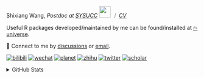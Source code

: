 
<p>Shixiang Wang, <em>Postdoc at <a href="https://sysucc.org.cn/">SYSUCC</a> <img src="https://media.giphy.com/media/WUlplcMpOCEmTGBtBW/giphy.gif" width="30">  ｜ <a href="https://shixiangwang.github.io/cv-shixiang/">CV</a>
</em></p>

Useful R packages developed/maintained by me can be found/installed at [r-universe](https://shixiangwang.r-universe.dev/).

💬 Connect to me by
[discussions](https://github.com/ShixiangWang/self-study/discussions) or [email](mailto:shixiang1994wang@gmail.com). 

[![bilibili](https://img.shields.io/badge/王诗翔-B站-yellow)](https://space.bilibili.com/11553374) [![wechat](https://img.shields.io/badge/王诗翔-微信公众号-important)](https://shixiangwang.github.io/home/logo/qrcode.jpg) [![planet](https://img.shields.io/badge/王诗翔-知识星球-blueviolet)](https://t.zsxq.com/rBqbIei)  [![zhihu](https://img.shields.io/badge/王诗翔-知乎-blue)](https://www.zhihu.com/people/shixiangwang) [![twitter](https://img.shields.io/badge/WangShxiang-twitter-ff69b4)](https://twitter.com/WangShxiang) [![scholar](https://img.shields.io/badge/ShixiangWang-Scholar-00ffff)](https://scholar.google.com/citations?user=FvNp0NkAAAAJ) 

<details>
 
<summary>GitHub Stats</summary>


<!--START_SECTION:waka-->
**🐱 My GitHub Data** 

> 📦 4.3 MB Used in GitHub's Storage 
 > 
> 🏆 863 Contributions in the Year 2023
 > 
> 🚫 Not Opted to Hire
 > 
> 📜 87 Public Repositories 
 > 
> 🔑 26 Private Repositories 
 > 
**I'm an Early 🐤** 

```text
🌞 Morning                1836 commits        ████░░░░░░░░░░░░░░░░░░░░░   15.37 % 
🌆 Daytime                4858 commits        ██████████░░░░░░░░░░░░░░░   40.67 % 
🌃 Evening                4502 commits        █████████░░░░░░░░░░░░░░░░   37.69 % 
🌙 Night                  748 commits         ██░░░░░░░░░░░░░░░░░░░░░░░   06.26 % 
```
📅 **I'm Most Productive on Wednesday** 

```text
Monday                   1795 commits        ████░░░░░░░░░░░░░░░░░░░░░   15.03 % 
Tuesday                  2068 commits        ████░░░░░░░░░░░░░░░░░░░░░   17.31 % 
Wednesday                2220 commits        █████░░░░░░░░░░░░░░░░░░░░   18.59 % 
Thursday                 1775 commits        ████░░░░░░░░░░░░░░░░░░░░░   14.86 % 
Friday                   2039 commits        ████░░░░░░░░░░░░░░░░░░░░░   17.07 % 
Saturday                 891 commits         ██░░░░░░░░░░░░░░░░░░░░░░░   07.46 % 
Sunday                   1156 commits        ██░░░░░░░░░░░░░░░░░░░░░░░   09.68 % 
```


**I Mostly Code in R** 

```text
R                        81 repos            █████████████░░░░░░░░░░░░   51.92 % 
HTML                     20 repos            ███░░░░░░░░░░░░░░░░░░░░░░   12.82 % 
Shell                    9 repos             █░░░░░░░░░░░░░░░░░░░░░░░░   05.77 % 
Rust                     5 repos             █░░░░░░░░░░░░░░░░░░░░░░░░   03.21 % 
TypeScript               1 repo              ░░░░░░░░░░░░░░░░░░░░░░░░░   00.64 % 
```




 Last Updated on 26/07/2023 18:57:12 UTC
<!--END_SECTION:waka-->

> These Readme stats are generated using github action [awesome-readme-stats](https://github.com/anmol098/waka-readme-stats)

-----

**NOTE: Top languages does not indicate my skill level or anything like that. It is just a metric of which languages have been hosted by me on GitHub based on the usage across repositories.**

</details>
